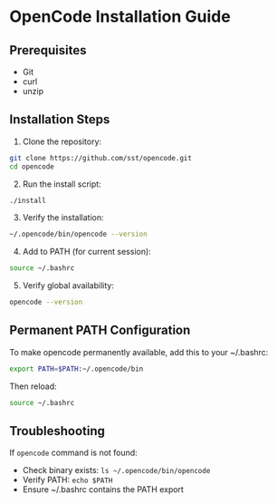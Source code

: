 # OpenCode Installation Guide

## Prerequisites
- Git
- curl
- unzip

## Installation Steps

1. Clone the repository:
```bash
git clone https://github.com/sst/opencode.git
cd opencode
```

2. Run the install script:
```bash
./install
```

3. Verify the installation:
```bash
~/.opencode/bin/opencode --version
```

4. Add to PATH (for current session):
```bash
source ~/.bashrc
```

5. Verify global availability:
```bash
opencode --version
```

## Permanent PATH Configuration

To make opencode permanently available, add this to your ~/.bashrc:
```bash
export PATH=$PATH:~/.opencode/bin
```

Then reload:
```bash
source ~/.bashrc
```

## Troubleshooting

If `opencode` command is not found:
- Check binary exists: `ls ~/.opencode/bin/opencode`
- Verify PATH: `echo $PATH`
- Ensure ~/.bashrc contains the PATH export